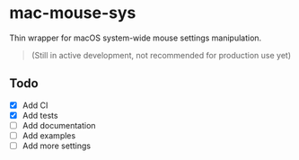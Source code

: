 # mac-mouse-sys

Thin wrapper for macOS system-wide mouse settings manipulation.

> (Still in active development, not recommended for production use yet)

## Todo

- [x] Add CI
- [x] Add tests
- [ ] Add documentation
- [ ] Add examples
- [ ] Add more settings
